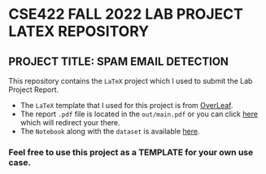 # CSE422 FALL 2022 LAB PROJECT LATEX REPOSITORY

## PROJECT TITLE: SPAM EMAIL DETECTION

This repository contains the `LaTeX` project which I used to submit the Lab Project Report.

* The `LaTeX` template that I used for this project is from
  [OverLeaf](https://www.overleaf.com/latex/templates/nyush-ds-cs-capstone-reports-template/tpdwcxmygnzc).
* The report `.pdf` file is located in the `out/main.pdf` or you
  can click [here](out/main.pdf) which will redirect your there.
* The `Notebook` along with the `dataset` is available [here](https://github.com/Inmoresentum/SpamEmailDetection).

### Feel free to use this project as a TEMPLATE for your own use case.
